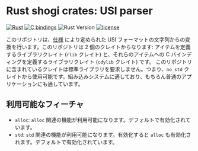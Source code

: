 # Rust shogi crates: USI parser
[![Rust](https://github.com/rust-shogi-crates/shogi_usi_parser/actions/workflows/rust.yml/badge.svg?branch=main)](https://github.com/rust-shogi-crates/shogi_usi_parser/actions/workflows/rust.yml?query=branch%3Amain)
[![C bindings](https://github.com/rust-shogi-crates/shogi_usi_parser/actions/workflows/c-bindings.yml/badge.svg?branch=main)](https://github.com/rust-shogi-crates/shogi_usi_parser/actions/workflows/c-bindings.yml?query=branch%3Amain)
![Rust Version](https://img.shields.io/badge/rustc-1.60+-blue.svg)
[![license](https://img.shields.io/badge/license-MIT-blue.svg)](https://opensource.org/licenses/mit-license.php)

このリポジトリは、[仕様](https://web.archive.org/web/20080131070731/http://www.glaurungchess.com/shogi/usi.html) により定められた USI フォーマットの文字列からの変換を行います。このリポジトリは 2 個のクレイトからなります: アイテムを定義するライブラリクレイト (`rlib` クレイト) と、それらのアイテムへの C バインディングを定義するライブラリクレイト (`cdylib` クレイト) です。
このリポジトリに含まれているクレイトは標準ライブラリを要求しません。つまり、`no_std` クレイトから使用可能です。組み込みシステムに適しており、もちろん普通のアプリケーションにも適しています。

## 利用可能なフィーチャ
- `alloc`: `alloc` 関連の機能が利用可能になります。デフォルトで有効化されています。
- `std`: `std` 関連の機能が利用可能になります。有効化すると `alloc` も有効化されます。デフォルトで有効化されています。
